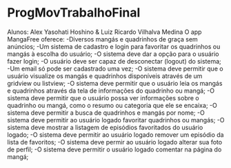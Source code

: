 # ProgMovTrabalhoFinal
Alunos: Alex Yasohati Hoshino & Luiz Ricardo Vilhalva Medina
O app MangaFree oferece: 
-Diversos mangás e quadrinhos de graça sem anúncios;
-Um sistema de cadastro e login para favoritar os quadrinhos ou mangás à escolha do usuário;
-O sistema deve dar a opção para o usuário fazer login;
-O usuário deve ser capaz de desconectar (logout) do sistema;
-Um email só pode ser cadastrado uma vez;
-O sistema deve permitir que o usuário visualize os mangás e quadrinhos disponíveis através de um gridview ou listview;
-O sistema deve permitir que o usuário leia os mangás e quadrinhos através da tela de informações do quadrinho ou mangá;
-O sistema deve permitir que o usuário possa ver informações sobre o quadrinho ou mangá, como o resumo ou categoria que ele se encaixa;
-O sistema deve permitir a busca de quadrinhos e mangás por nome;
-O sistema deve permitir ao usuário logado favoritar quadrinhos ou mangás;
-O sistema deve mostrar a listagem de episódios favoritados do usuário logado;
-O sistema deve permitir ao usuário logado remover um episódio da lista de favoritos;
-O sistema deve permir ao usuário logado alterar sua foto de perfil;
-O sistema deve permitir o usuário logado comentar na página do mangá;
